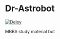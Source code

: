 # Dr-Astrobot

[![Deloy](https://www.herokucdn.com/deploy/button.svg)](https://heroku.com/deploy?template=https://github.com/JoeJiJa/Dr-Astrobot)

MBBS study material bot

